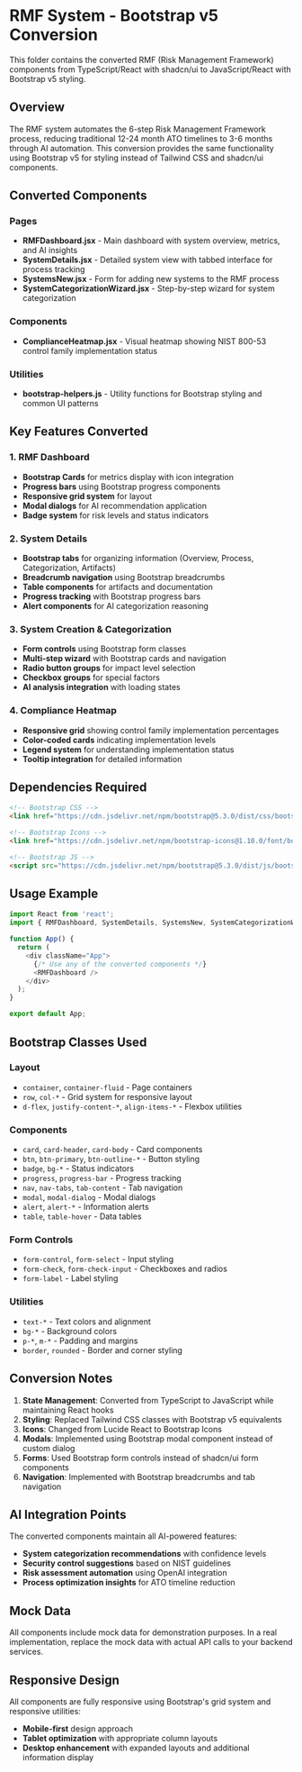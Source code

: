 # RMF System - Bootstrap v5 Conversion

This folder contains the converted RMF (Risk Management Framework) components from TypeScript/React with shadcn/ui to JavaScript/React with Bootstrap v5 styling.

## Overview

The RMF system automates the 6-step Risk Management Framework process, reducing traditional 12-24 month ATO timelines to 3-6 months through AI automation. This conversion provides the same functionality using Bootstrap v5 for styling instead of Tailwind CSS and shadcn/ui components.

## Converted Components

### Pages
- **RMFDashboard.jsx** - Main dashboard with system overview, metrics, and AI insights
- **SystemDetails.jsx** - Detailed system view with tabbed interface for process tracking
- **SystemsNew.jsx** - Form for adding new systems to the RMF process
- **SystemCategorizationWizard.jsx** - Step-by-step wizard for system categorization

### Components
- **ComplianceHeatmap.jsx** - Visual heatmap showing NIST 800-53 control family implementation status

### Utilities
- **bootstrap-helpers.js** - Utility functions for Bootstrap styling and common UI patterns

## Key Features Converted

### 1. RMF Dashboard
- **Bootstrap Cards** for metrics display with icon integration
- **Progress bars** using Bootstrap progress components
- **Responsive grid system** for layout
- **Modal dialogs** for AI recommendation application
- **Badge system** for risk levels and status indicators

### 2. System Details
- **Bootstrap tabs** for organizing information (Overview, Process, Categorization, Artifacts)
- **Breadcrumb navigation** using Bootstrap breadcrumbs
- **Table components** for artifacts and documentation
- **Progress tracking** with Bootstrap progress bars
- **Alert components** for AI categorization reasoning

### 3. System Creation & Categorization
- **Form controls** using Bootstrap form classes
- **Multi-step wizard** with Bootstrap cards and navigation
- **Radio button groups** for impact level selection
- **Checkbox groups** for special factors
- **AI analysis integration** with loading states

### 4. Compliance Heatmap
- **Responsive grid** showing control family implementation percentages
- **Color-coded cards** indicating implementation levels
- **Legend system** for understanding implementation status
- **Tooltip integration** for detailed information

## Dependencies Required

```html
<!-- Bootstrap CSS -->
<link href="https://cdn.jsdelivr.net/npm/bootstrap@5.3.0/dist/css/bootstrap.min.css" rel="stylesheet">

<!-- Bootstrap Icons -->
<link href="https://cdn.jsdelivr.net/npm/bootstrap-icons@1.10.0/font/bootstrap-icons.css" rel="stylesheet">

<!-- Bootstrap JS -->
<script src="https://cdn.jsdelivr.net/npm/bootstrap@5.3.0/dist/js/bootstrap.bundle.min.js"></script>
```

## Usage Example

```javascript
import React from 'react';
import { RMFDashboard, SystemDetails, SystemsNew, SystemCategorizationWizard } from './RMF_Conversion';

function App() {
  return (
    <div className="App">
      {/* Use any of the converted components */}
      <RMFDashboard />
    </div>
  );
}

export default App;
```

## Bootstrap Classes Used

### Layout
- `container`, `container-fluid` - Page containers
- `row`, `col-*` - Grid system for responsive layout
- `d-flex`, `justify-content-*`, `align-items-*` - Flexbox utilities

### Components
- `card`, `card-header`, `card-body` - Card components
- `btn`, `btn-primary`, `btn-outline-*` - Button styling
- `badge`, `bg-*` - Status indicators
- `progress`, `progress-bar` - Progress tracking
- `nav`, `nav-tabs`, `tab-content` - Tab navigation
- `modal`, `modal-dialog` - Modal dialogs
- `alert`, `alert-*` - Information alerts
- `table`, `table-hover` - Data tables

### Form Controls
- `form-control`, `form-select` - Input styling
- `form-check`, `form-check-input` - Checkboxes and radios
- `form-label` - Label styling

### Utilities
- `text-*` - Text colors and alignment
- `bg-*` - Background colors
- `p-*`, `m-*` - Padding and margins
- `border`, `rounded` - Border and corner styling

## Conversion Notes

1. **State Management**: Converted from TypeScript to JavaScript while maintaining React hooks
2. **Styling**: Replaced Tailwind CSS classes with Bootstrap v5 equivalents
3. **Icons**: Changed from Lucide React to Bootstrap Icons
4. **Modals**: Implemented using Bootstrap modal component instead of custom dialog
5. **Forms**: Used Bootstrap form controls instead of shadcn/ui form components
6. **Navigation**: Implemented with Bootstrap breadcrumbs and tab navigation

## AI Integration Points

The converted components maintain all AI-powered features:
- **System categorization recommendations** with confidence levels
- **Security control suggestions** based on NIST guidelines
- **Risk assessment automation** using OpenAI integration
- **Process optimization insights** for ATO timeline reduction

## Mock Data

All components include mock data for demonstration purposes. In a real implementation, replace the mock data with actual API calls to your backend services.

## Responsive Design

All components are fully responsive using Bootstrap's grid system and responsive utilities:
- **Mobile-first** design approach
- **Tablet optimization** with appropriate column layouts
- **Desktop enhancement** with expanded layouts and additional information display